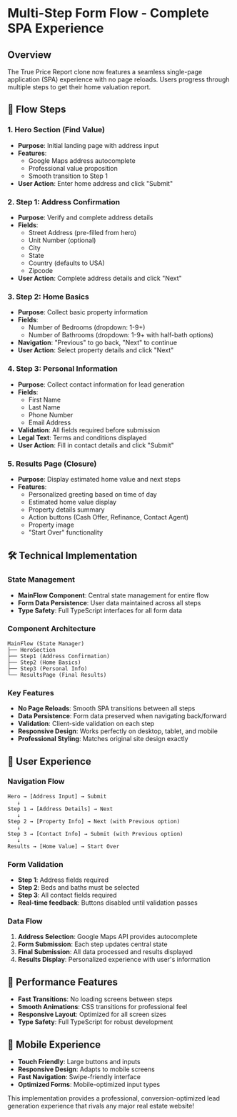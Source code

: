 # Multi-Step Form Flow - Complete SPA Experience

## Overview
The True Price Report clone now features a seamless single-page application (SPA) experience with no page reloads. Users progress through multiple steps to get their home valuation report.

## 🚀 Flow Steps

### 1. **Hero Section** (Find Value)
- **Purpose**: Initial landing page with address input
- **Features**:
  - Google Maps address autocomplete
  - Professional value proposition
  - Smooth transition to Step 1
- **User Action**: Enter home address and click "Submit"

### 2. **Step 1: Address Confirmation**
- **Purpose**: Verify and complete address details
- **Fields**:
  - Street Address (pre-filled from hero)
  - Unit Number (optional)
  - City
  - State
  - Country (defaults to USA)
  - Zipcode
- **User Action**: Complete address details and click "Next"

### 3. **Step 2: Home Basics**
- **Purpose**: Collect basic property information
- **Fields**:
  - Number of Bedrooms (dropdown: 1-9+)
  - Number of Bathrooms (dropdown: 1-9+ with half-bath options)
- **Navigation**: "Previous" to go back, "Next" to continue
- **User Action**: Select property details and click "Next"

### 4. **Step 3: Personal Information**
- **Purpose**: Collect contact information for lead generation
- **Fields**:
  - First Name
  - Last Name
  - Phone Number
  - Email Address
- **Validation**: All fields required before submission
- **Legal Text**: Terms and conditions displayed
- **User Action**: Fill in contact details and click "Submit"

### 5. **Results Page** (Closure)
- **Purpose**: Display estimated home value and next steps
- **Features**:
  - Personalized greeting based on time of day
  - Estimated home value display
  - Property details summary
  - Action buttons (Cash Offer, Refinance, Contact Agent)
  - Property image
  - "Start Over" functionality

## 🛠 Technical Implementation

### State Management
- **MainFlow Component**: Central state management for entire flow
- **Form Data Persistence**: User data maintained across all steps
- **Type Safety**: Full TypeScript interfaces for all form data

### Component Architecture
```
MainFlow (State Manager)
├── HeroSection
├── Step1 (Address Confirmation)
├── Step2 (Home Basics)
├── Step3 (Personal Info)
└── ResultsPage (Final Results)
```

### Key Features
- **No Page Reloads**: Smooth SPA transitions between all steps
- **Data Persistence**: Form data preserved when navigating back/forward
- **Validation**: Client-side validation on each step
- **Responsive Design**: Works perfectly on desktop, tablet, and mobile
- **Professional Styling**: Matches original site design exactly

## 🎯 User Experience

### Navigation Flow
```
Hero → [Address Input] → Submit
   ↓
Step 1 → [Address Details] → Next
   ↓
Step 2 → [Property Info] → Next (with Previous option)
   ↓
Step 3 → [Contact Info] → Submit (with Previous option)
   ↓
Results → [Home Value] → Start Over
```

### Form Validation
- **Step 1**: Address fields required
- **Step 2**: Beds and baths must be selected
- **Step 3**: All contact fields required
- **Real-time feedback**: Buttons disabled until validation passes

### Data Flow
1. **Address Selection**: Google Maps API provides autocomplete
2. **Form Submission**: Each step updates central state
3. **Final Submission**: All data processed and results displayed
4. **Results Display**: Personalized experience with user's information

## 🚀 Performance Features
- **Fast Transitions**: No loading screens between steps
- **Smooth Animations**: CSS transitions for professional feel
- **Responsive Layout**: Optimized for all screen sizes
- **Type Safety**: Full TypeScript for robust development

## 📱 Mobile Experience
- **Touch Friendly**: Large buttons and inputs
- **Responsive Design**: Adapts to mobile screens
- **Fast Navigation**: Swipe-friendly interface
- **Optimized Forms**: Mobile-optimized input types

This implementation provides a professional, conversion-optimized lead generation experience that rivals any major real estate website!
